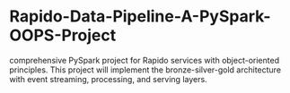 # Rapido-Data-Pipeline-A-PySpark-OOPS-Project
comprehensive PySpark project for Rapido services with object-oriented principles. This project will implement the bronze-silver-gold architecture with event streaming, processing, and serving layers.
